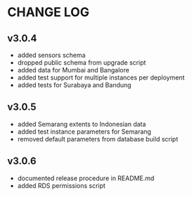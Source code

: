 CHANGE LOG
==========

## v3.0.4
- added sensors schema
- dropped public schema from upgrade script
- added data for Mumbai and Bangalore
- added test support for multiple instances per deployment
- added tests for Surabaya and Bandung

## v3.0.5
- added Semarang extents to Indonesian data
- added test instance parameters for Semarang
- removed default parameters from database build script

## v3.0.6
- documented release procedure in README.md
- added RDS permissions script
